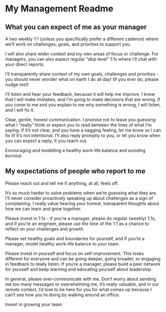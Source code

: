 ﻿# My Management Readme

## What you can expect of me as your manager

A two weekly 1:1 (unless you specifically prefer a different cadence) where we’ll work on challenges, goals, and priorities to support you.

I will also share wider context and my own areas of focus or challenge. For managers, you can also expect regular “skip level” 1:1s where I’ll chat with your direct reports. 

I’ll transparently share context of my own goals, challenges and priorities - you should never wonder what on earth I do all day! (If you ever do, please nudge me!)

I’ll listen and hear your feedback, because it will help me improve. I know that I will make mistakes, and I'm going to make decisions that are wrong. If you come to me and you explain to me why something is wrong, I will listen, and I will fix it.

Clear, gentle, honest communication. I promise not to leave you guessing what I “really” think or expect you to read between the lines of what I’m saying. If it’s not clear, and you have a nagging feeling, let me know so I can fix it! It’s not intentional. I’ll also reply promptly to you, or let you know when you can expect a reply, if you reach out. 

Encouraging and modelling a healthy work-life balance and avoiding burnout.

## My expectations of people who report to me

Please reach out and tell me if anything, at all, feels off.

It’s so much harder to solve problems when we’re guessing what they are. I’ll never consider proactively speaking up about challenges as a sign of complaining. I really value hearing your honest, transparent thoughts about how we can learn and grow together.

Please invest in 1:1s  - if you’re a manager, please do regular (weekly) 1:1s, and if you’re an engineer, please use the time of the 1:1 as a chance to reflect on your challenges and growth.

Please set healthy goals and boundaries for yourself, and if you’re a manager, model healthy work-life balance to your team.

Please invest in yourself and focus on self-improvement. This looks different for everyone and can be going deeper, going broader, or engaging in feedback to really listen. If you’re a manager, please build a peer network for yourself and keep learning and educating yourself about leadership.

In general, please over-communicate with me. Don’t worry about sending me too many messages or overwhelming me, it’s really valuable, and in our remote context, I’d love to be here for you for what comes up because I can’t see how you’re doing by walking around an office.

Invest in growing your team
